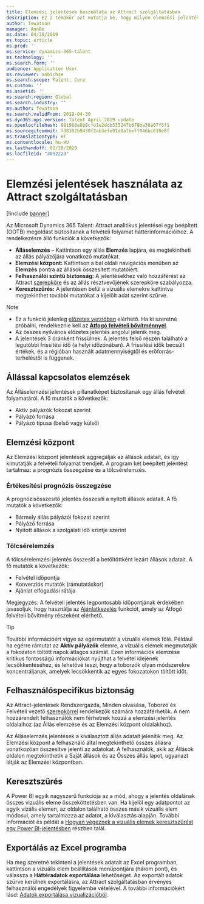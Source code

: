 ```yaml
---
title: Elemzési jelentések használata az Attract szolgáltatásban
description: Ez a témakör azt mutatja be, hogy milyen elemzési jelentések állnak rendelkezésre a toborzási folyamathoz a Microsoft Dynamics 365 Talent - Attract megoldásban
author: fewatson
manager: AnnBe
ms.date: 04/30/2019
ms.topic: article
ms.prod: ''
ms.service: dynamics-365-talent
ms.technology: ''
ms.search.form: ''
audience: Application User
ms.reviewer: anbichse
ms.search.scope: Talent, Core
ms.custom: ''
ms.assetid: ''
ms.search.region: Global
ms.search.industry: ''
ms.author: fewatson
ms.search.validFrom: 2019-04-30
ms.dyn365.ops.version: Talent April 2019 update
ms.openlocfilehash: 081988e8b8cfe1e2ddb533247b678ba38a07f5f1
ms.sourcegitcommit: f38302b9430f2ab3efe91d0a7beff946bc610e8f
ms.translationtype: HT
ms.contentlocale: hu-HU
ms.lasthandoff: 02/28/2020
ms.locfileid: "3092223"
---
```

# <a name="use-analytic-reports-in-attract"></a>Elemzési jelentések használata az Attract szolgáltatásban

[!include [banner](includes/banner.md)]

Az Microsoft Dynamics 365 Talent: Attract analitikus jelentései egy beépített (OOTB) megoldást biztosítanak a felvételi folyamat háttérinformációihoz. A rendelkezésre álló funkciók a következők:

- **Álláselemzés** – Kattintson egy állás **Elemzés** lapjára, és megtekintheti az állás pályázójára vonatkozó mutatókat.
- **Elemzési központ:** Kattintson a bal oldali navigációs menüben az **Elemzés** pontra az állások összesített mutatóiért.
- **Felhasználói szintű biztonság:** A jelentésekhez való hozzáférést az Attract [szerepköre](security-attract.md) és az állás résztvevőjének szerepköre szabályozza.
- **Keresztszűrés:** A jelentésen belül a vizuális elemekre kattintva megtekinthet további mutatókat a kijelölt adat szerint szűrve.

>[!NOTE] 
>- Ez a funkció jelenleg [előzetes verzióban](access-preview-feature.md) elérhető. Ha ki szeretné próbálni, rendelkeznie kell az [**Átfogó felvételi bővítménnyel**](attract-comprehensive-hiring.md).
>- Az összes nyilvános előzetes jelentés angolul jelenik meg.
>- A jelentések 3 óránként frissülnek. A jelentés felső részén található a legutóbbi frissítési idő (a helyi időzónában). A frissítési idők becsült értékek, és a régióban használt adatmennyiségtől és erőforrás-terheléstől is függenek.

## <a name="job-analytics"></a>Állással kapcsolatos elemzések

Az Álláselemzési jelentések pillanatképet biztosítanak egy állás felvételi folyamatáról.  A fő mutatók a következők:

- Aktív pályázók fokozat szerint
- Pályázó forrása
- Pályázó típusa (belső vagy külső)

## <a name="analytics-hub"></a>Elemzési központ

Az Elemzési központ jelentések aggregálják az állások adatait, és így kimutatják a felvételi folyamat trendjeit. A program két beépített jelentést tartalmaz: a prognózis összegzése és a tölcsérelemzés.

### <a name="pipeline-summary"></a>Értékesítési prognózis összegzése

A prognózisösszesítő jelentés összesíti a nyitott állások adatait. A fő mutatók a következők:

- Bármely állás pályázói fokozat szerint
- Pályázó forrása
- Nyitott állások a szolgálati idő szintje szerint

### <a name="funnel-analysis"></a>Tölcsérelemzés

A tölcsérelemzési jelentés összesíti a betöltöttként lezárt állások adatait. A fő mutatók a következők:

- Felvétel időpontja
- Konverziós mutatók (rámutatáskor)
- Ajánlat elfogadási rátája

Megjegyzés: A felvételi jelentés legpontosabb időpontjának érdekében javasoljuk, hogy használja az [Ajánlatkezelés](offer-setup.md) funkciót, amely az Átfogó felvételi bővítmény részeként elérhető.

>[!TIP] 
>További információért vigye az egérmutatót a vizuális elemek fölé. Például ha egérre rámutat az **Aktív pályázók** elemre, a vizuális elemek megmutatják a fokozaton töltött napok átlagos számát. Ezen információk elemzése kritikus fontosságú információkat nyújthat a felvétel idejének lecsökkentéséhez, és lehetővé teszi, hogy a toborzók olyan módszerekre koncentráljanak, amelyek lecsökkentik az egyes fokozatokon töltött időt.

## <a name="user-specific-security"></a>Felhasználóspecifikus biztonság

Az Attract-jelentések Rendszergazda, Minden olvasása, Toborzó és Felvételi vezető [szerepkörrel](security-attract.md) rendelkezők számára hozzáférhetők. A nem hozzárendelt felhasználók nem férhetnek hozzá a elemzési jelentés oldalaihoz (az Állás elemzése és az Elemzési központ oldalakhoz).

Az Álláselemzés jelentések a kiválasztott állás adatait jelenítik meg. Az Elemzési központ a felhasználó által megtekinthető összes állásra vonatkozóan összesítve jelenti az adatokat. A felhasználók, akik az Állások oldalon megtekinthetik a Saját állások és az Összes állás lapot, ugyanazt látják az Elemzési központban.

## <a name="cross-filter"></a>Keresztszűrés

A Power BI egyik nagyszerű funkciója az a mód, ahogy a jelentés oldalának összes vizuális eleme összeköttetésben van. Ha kijelöl egy adatpontot az egyik vizális elemen, az oldalon található összes másik vizuális elem módosul, amely tartalmazza az adatot, a kiválasztás alapján. További információt és példát a [Hogyan végeznek a vizuális elemek keresztszűrést egy Power BI-jelentésben](https://docs.microsoft.com/power-bi/consumer/end-user-interactions) részben talál.

## <a name="export-to-excel"></a>Exportálás az Excel programba

Ha meg szeretné tekinteni a jelentések adatait az Excel programban, kattintson a vizuális elem beállítások menüpontjára (három pont), és válassza a **Háttéradatok exportálása** lehetőséget. Az exportált adatok szűrve kerülnek exportálásra, az Attract szolgáltatásban érvényes felhasználói engedélyek figyelembe vételével. A további információkért lásd: [Adatok exportálása vizualizációból](https://docs.microsoft.com/power-bi/visuals/power-bi-visualization-export-data).
